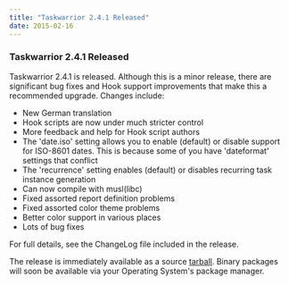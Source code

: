 ```yaml
---
title: "Taskwarrior 2.4.1 Released"
date: 2015-02-16
---
```


### Taskwarrior 2.4.1 Released 

Taskwarrior 2.4.1 is released.
Although this is a minor release, there are significant bug fixes and Hook support improvements that make this a recommended upgrade.
Changes include:

- New German translation
- Hook scripts are now under much stricter control
- More feedback and help for Hook script authors
- The \'date.iso\' setting allows you to enable (default) or disable support for ISO-8601 dates.
  This is because some of you have \'dateformat\' settings that conflict
- The \'recurrence\' setting enables (default) or disables recurring task instance generation
- Can now compile with musl(libc)
- Fixed assorted report definition problems
- Fixed assorted color theme problems
- Better color support in various places
- Lots of bug fixes

For full details, see the ChangeLog file included in the release.

The release is immediately available as a source [tarball](/download/task-2.4.1.tar.gz).
Binary packages will soon be available via your Operating System\'s package manager.
